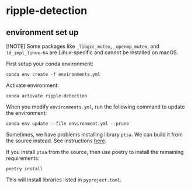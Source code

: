 # ripple-detection

## environment set up

[!NOTE]
Some packages like `_libgcc_mutex`, `_openmp_mutex`, and `ld_impl_linux-64` are Linux-specific and cannot be installed on macOS.

First setup your conda environment:
```
conda env create -f environments.yml
```

Activate environment:
```
conda activate ripple-detection
```

When you modify `environments.yml`, run the following command to update the environment:
```
conda env update --file environment.yml --prune
```

Sometimes, we have problems installing library `ptsa`. We can build it from the source instead. See instructions [here](https://github.com/pennmem/ptsa?tab=readme-ov-file#build-from-source).

If you install `ptsa` from the source, then use poetry to install the remaining requirements:
```
poetry install
```
This will install libraries listed in `pyproject.toml`.
